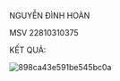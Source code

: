 NGUYỄN ĐÌNH HOÀN



MSV 22810310375



KẾT QUẢ:





![898ca43e591be545bc0a](https://github.com/user-attachments/assets/46ab0360-27e6-4454-adde-262fc2e7e8c2)
